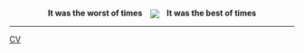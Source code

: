 <p align="center"><b>It was the worst  of times</b> 
  <b>
    <img src="/pix/cover-photo.avif" align="center" style="padding: 0 10px;">
  </b>
  <b>It was the best of times</b>
</p>

<hr>

[CV](/src/dox/cv.pdf)
